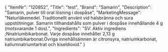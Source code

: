{
  "ItemNr": "120852",
  "Title": "test",
  "Brand": "Samarin",
  "Description": "Samarin, pulver till oral lösning i dospåse",
  "MarketingMessage": "Naturläkemedel. Traditionellt använt vid halsbränna och sura uppstötningar. Samarin tillhandahålls som pulver i dospåse innehållande 4 g (motsvarande 1 dos).",
  "Ingredients": "SV: Aktiv ingrediens ;Nnatriumbikarbonat. Varje dospåse innehåller 2,13 g  natriumbikarbonat.Övriga innehållsämnen är citronsyra, natriumkarbonat, kaliumnatriumtartrat och kiseldioxid."
}